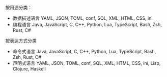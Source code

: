 按用途分类：
  - 数据描述语言
    YAML, JSON, TOML, conf, SQL, XML, HTML, CSS, ini
  - 编程语言
    Java, JavaScript, C, C++, Python, Lua, TypeScript, Bash, Zsh, Rust, C#

按表达方式分类
  - 命令式语言
    Java, JavaScript, C, C++, Python, Lua, TypeScript, Bash, Zsh, Rust, C#
  - 声明式语言
    YAML, JSON, TOML, conf, SQL, XML, HTML, CSS, ini,
    Lisp, Clojure, Haskell